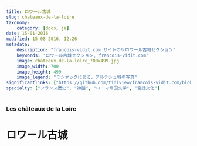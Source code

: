```yaml
---
title: ロワール古城
slug: chateaux-de-la-loire
taxonomy:
    category: [docs, ja]
date: 15-01-2016
modified: 15-08-2016, 12:26
metadata:
    description: "francois-vidit.com サイトのリロワール古城セクション"
    keywords: 'ロワール古城セクション, francois-vidit.com'
    image: chateaux-de-la-loire_700x499.jpg
    image_width: 700
    image_height: 499
    image_legend: "ミシヤックにある、ブルテシュ城の写真"
significantlinks: ["https://github.com/tidiview/francois-vidit.com/blob/develop/user/sites/docs/pages/01.reference/chateaux-de-la-loire/chapter.ja.md"]
specialty: ["フランス歴史", "神話", "ローマ帝国文学", "宮廷文化"]
---
```

### Les châteaux de la Loire

# ロワール古城